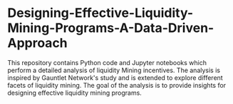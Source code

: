 # Designing-Effective-Liquidity-Mining-Programs-A-Data-Driven-Approach
This repository contains Python code and Jupyter notebooks which perform a detailed analysis of liquidity Mining incentives. The analysis is inspired by Gauntlet Network's study and is extended to explore different facets of liquidity mining.  The goal of the analysis is to provide insights for designing effective liquidity mining programs. 
